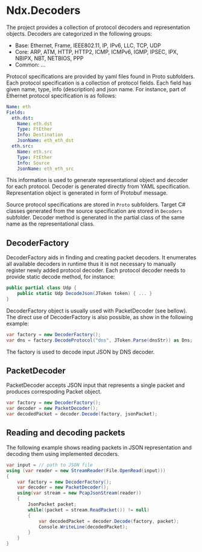 ﻿# Ndx.Decoders
The project provides a collection of protocol decoders and representation objects. 
Decoders are categorized in the following groups:
* Base: Ethernet, Frame, IEEE802.11, IP, IPv6, LLC, TCP, UDP
* Core:	ARP, ATM, HTTP, HTTP2, ICMP, ICMPv6, IGMP, IPSEC, IPX, NBIPX, NBT, NETBIOS, PPP
* Common: ...

Protocol specifications are provided by yaml files found in Proto subfolders. 
Each protocol specification is a collection of protocol fields. Each field
has given name, type, info (description) and json name. For instance, 
part of Ethernet protocol specification is as follows:
```yaml
Name: eth 
Fields:
  eth.dst:
    Name: eth.dst
    Type: FtEther
    Info: Destination
    JsonName: eth_eth_dst
  eth.src:
    Name: eth.src
    Type: FtEther
    Info: Source
    JsonName: eth_eth_src
```
This information is used to generate representational object and decoder for each protocol.
Decoder is generated directly from YAML specification. Representation object is generated in form of 
Protobuf message. 

Source protocol specifications are stored in `Proto` subfolders.
Target C# classes generated from the source specification are stored in `Decoders` subfolder.
Decoder method is generated in the partial class of the same name as the representational class.


## DecoderFactory
DecoderFactory aids in finding and creating packet decoders. It enumerates all available decoders in runtime thus
it is not necessary to manually register newly added protocol decoder. Each protocol decoder needs to provide 
static decode method, for instance:

```csharp
public partial class Udp {
	public static Udp DecodeJson(JToken token) { ... }
}
```

DecoderFactory object is usually used with PacketDecoder (see bellow). The direct use of
DecoderFactory is also possible, as show in the following example:

```csharp
var factory = new DecoderFactory();
var dns = factory.DecodeProtocol("dns", JToken.Parse(dnsStr)) as Dns;
```

The factory is used to decode input JSON by DNS decoder.

## PacketDecoder
PacketDecoder accepts JSON input that represents a single packet and produces correspoding Packet object.

```csharp
var factory = new DecoderFactory();
var decoder = new PacketDecoder();
var decodedPacket = decoder.Decode(factory, jsonPacket);
```

## Reading and decoding packets
The following example shows reading packets in JSON representation and decoding them using 
implemented decoders.

```csharp
var input = // path to JSON file
using (var reader = new StreamReader(File.OpenRead(input)))
{
    var factory = new DecoderFactory();
    var decoder = new PacketDecoder();
    using(var stream = new PcapJsonStream(reader))
	{
		JsonPacket packet;
		while((packet = stream.ReadPacket()) != null)
		{
			var decodedPacket = decoder.Decode(factory, packet);
			Console.WriteLine(decodedPacket);
		}
	}
}  
```